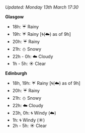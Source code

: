 *Updated: Monday 13th March 17:30*

**Glasgow**

* 18h: :umbrella: Rainy
* 19h: :umbrella: Rainy [:cyclone:(:cloud:) as of 9h]
* 20h: :umbrella: Rainy
* 21h: :snowman: Snowy
* 22h - 0h: :cloud: Cloudy
* 1h - 5h: :sunny: Clear

**Edinburgh**

* 18h, 19h: :umbrella: Rainy [:cyclone:(:cloud:) as of 9h]
* 20h: :umbrella: Rainy
* 21h: :snowman: Snowy
* 22h: :cloud: Cloudy
* 23h, 0h: :cyclone: Windy (:cloud:)
* 1h: :cyclone: Windy (:sunny:)
* 2h - 5h: :sunny: Clear
